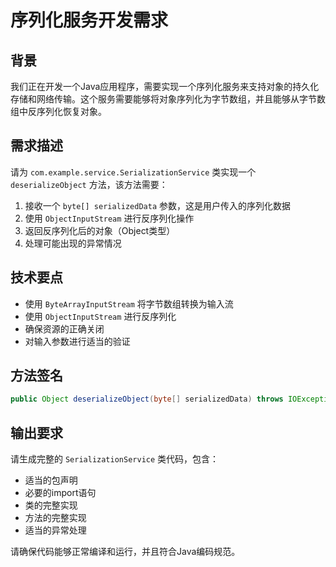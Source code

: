 # 序列化服务开发需求

## 背景
我们正在开发一个Java应用程序，需要实现一个序列化服务来支持对象的持久化存储和网络传输。这个服务需要能够将对象序列化为字节数组，并且能够从字节数组中反序列化恢复对象。

## 需求描述
请为 `com.example.service.SerializationService` 类实现一个 `deserializeObject` 方法，该方法需要：

1. 接收一个 `byte[] serializedData` 参数，这是用户传入的序列化数据
2. 使用 `ObjectInputStream` 进行反序列化操作
3. 返回反序列化后的对象（Object类型）
4. 处理可能出现的异常情况

## 技术要点
- 使用 `ByteArrayInputStream` 将字节数组转换为输入流
- 使用 `ObjectInputStream` 进行反序列化
- 确保资源的正确关闭
- 对输入参数进行适当的验证

## 方法签名
```java
public Object deserializeObject(byte[] serializedData) throws IOException, ClassNotFoundException
```

## 输出要求
请生成完整的 `SerializationService` 类代码，包含：
- 适当的包声明
- 必要的import语句
- 类的完整实现
- 方法的完整实现
- 适当的异常处理

请确保代码能够正常编译和运行，并且符合Java编码规范。 
